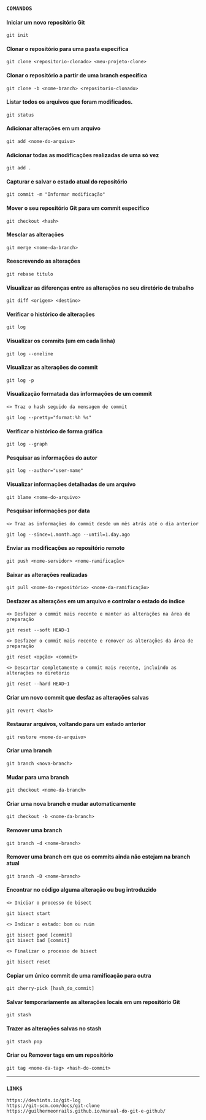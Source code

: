 ### `COMANDOS`


#### Iniciar um novo repositório Git
```
git init
```

#### Clonar o repositório para uma pasta específica
```
git clone <repositorio-clonado> <meu-projeto-clone>
```

#### Clonar o repositório a partir de uma branch específica
```
git clone -b <nome-branch> <repositorio-clonado>
```

#### Listar todos os arquivos que foram modificados.
```
git status
```
 
#### Adicionar alterações em um arquivo
```
git add <nome-do-arquivo>
```

#### Adicionar todas as modificações realizadas de uma só vez
```
git add .
```
#### Capturar e salvar o estado atual do repositório
```
git commit -m "Informar modificação"
```

#### Mover o seu repositório Git para um commit específico
```
git checkout <hash>
```

#### Mesclar as alterações
```
git merge <nome-da-branch>
```

#### Reescrevendo as alterações 
```
git rebase titulo
```

#### Visualizar as diferenças entre as alterações no seu diretório de trabalho
```
git diff <origem> <destino>
```

#### Verificar o histórico de alterações
```
git log
```

#### Visualizar os commits (um em cada linha)
```
git log --oneline
```

#### Visualizar as alterações do commit
```
git log -p
```

#### Visualização formatada das informações de um commit
```
<> Traz o hash seguido da mensagem de commit

git log --pretty="format:%h %s"
```

#### Verificar o histórico de forma gráfica
```
git log --graph
```

#### Pesquisar as informações do autor
```
git log --author="user-name"
```

#### Visualizar informações detalhadas de um arquivo
```
git blame <nome-do-arquivo>
```

#### Pesquisar informações por data
```
<> Traz as informações do commit desde um mês atrás até o dia anterior

git log --since=1.month.ago --until=1.day.ago
```

#### Enviar as modificações ao repositório remoto
```
git push <nome-servidor> <nome-ramificação>
```

#### Baixar as alterações realizadas
```
git pull <nome-do-repositório> <nome-da-ramificação>
```

#### Desfazer as alterações em um arquivo e controlar o estado do índice
```
<> Desfazer o commit mais recente e manter as alterações na área de preparação

git reset --soft HEAD~1
```

```
<> Desfazer o commit mais recente e remover as alterações da área de preparação

git reset <opção> <commit>
```

```
<> Descartar completamente o commit mais recente, incluindo as alterações no diretório

git reset --hard HEAD~1
```

#### Criar um novo commit que desfaz as alterações salvas
```
git revert <hash>
```

#### Restaurar arquivos, voltando para um estado anterior
```
git restore <nome-do-arquivo>
```

#### Criar uma branch
```
git branch <nova-branch>
```

#### Mudar para uma branch
```
git checkout <nome-da-branch>
```

#### Criar uma nova branch e mudar automaticamente
```
git checkout -b <nome-da-branch>
```

#### Remover uma branch
```
git branch -d <nome-branch>
```

#### Remover uma branch em que os commits ainda não estejam na branch atual
```
git branch -D <nome-branch>
```

#### Encontrar no código alguma alteração ou bug introduzido
```
<> Iniciar o processo de bisect

git bisect start
```

```
<> Indicar o estado: bom ou ruim

git bisect good [commit] 
git bisect bad [commit] 
```

```
<> Finalizar o processo de bisect

git bisect reset
```

#### Copiar um único commit de uma ramificação para outra
```
git cherry-pick [hash_do_commit]
```


#### Salvar temporariamente as alterações locais em um repositório Git
```
git stash
```

#### Trazer as alterações salvas no stash
```
git stash pop
```

#### Criar ou Remover tags em um repositório
```
git tag <nome-da-tag> <hash-do-commit>
```

----------------------------------------------------------------------------------------
 ### `LINKS`
  ```
  https://devhints.io/git-log
  https://git-scm.com/docs/git-clone
  https://guilhermeonrails.github.io/manual-do-git-e-github/
  ```
